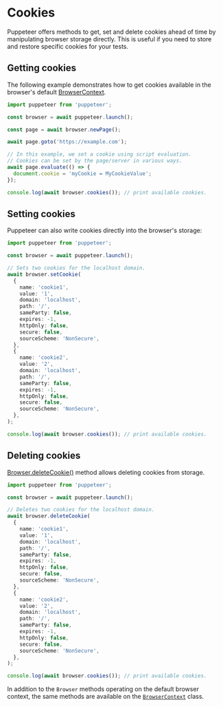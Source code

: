 # Cookies

Puppeteer offers methods to get, set and delete cookies ahead of time by
manipulating browser storage directly. This is useful if you need to
store and restore specific cookies for your tests.

## Getting cookies

The following example demonstrates how to get cookies available in the
browser's default
[BrowserContext](https://pptr.dev/api/puppeteer.browsercontext).

```ts
import puppeteer from 'puppeteer';

const browser = await puppeteer.launch();

const page = await browser.newPage();

await page.goto('https://example.com');

// In this example, we set a cookie using script evaluation.
// Cookies can be set by the page/server in various ways.
await page.evaluate(() => {
  document.cookie = 'myCookie = MyCookieValue';
});

console.log(await browser.cookies()); // print available cookies.
```

## Setting cookies

Puppeteer can also write cookies directly into the browser's storage:

```ts
import puppeteer from 'puppeteer';

const browser = await puppeteer.launch();

// Sets two cookies for the localhost domain.
await browser.setCookie(
  {
    name: 'cookie1',
    value: '1',
    domain: 'localhost',
    path: '/',
    sameParty: false,
    expires: -1,
    httpOnly: false,
    secure: false,
    sourceScheme: 'NonSecure',
  },
  {
    name: 'cookie2',
    value: '2',
    domain: 'localhost',
    path: '/',
    sameParty: false,
    expires: -1,
    httpOnly: false,
    secure: false,
    sourceScheme: 'NonSecure',
  },
);

console.log(await browser.cookies()); // print available cookies.
```

## Deleting cookies

[Browser.deleteCookie()](https://pptr.dev/api/puppeteer.browser.deletecookie) method allows deleting cookies from storage.

```ts
import puppeteer from 'puppeteer';

const browser = await puppeteer.launch();

// Deletes two cookies for the localhost domain.
await browser.deleteCookie(
  {
    name: 'cookie1',
    value: '1',
    domain: 'localhost',
    path: '/',
    sameParty: false,
    expires: -1,
    httpOnly: false,
    secure: false,
    sourceScheme: 'NonSecure',
  },
  {
    name: 'cookie2',
    value: '2',
    domain: 'localhost',
    path: '/',
    sameParty: false,
    expires: -1,
    httpOnly: false,
    secure: false,
    sourceScheme: 'NonSecure',
  },
);

console.log(await browser.cookies()); // print available cookies.
```

In addition to the `Browser` methods operating on the default browser
context, the same methods are available on the
[`BrowserContext`](https://pptr.dev/api/puppeteer.browsercontext) class.
